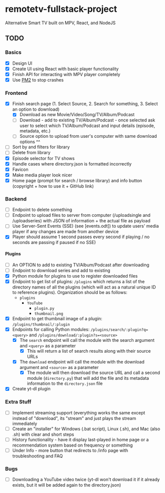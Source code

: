 # remotetv-fullstack-project
Alternative Smart TV built on MPV, React, and NodeJS

## TODO
### Basics
 - [X] Design UI
 - [X] Create UI using React with basic player functionality
 - [X] Finish API for interacting with MPV player completely
 - [X] Use [PM2](https://stackoverflow.com/questions/5999373/how-do-i-prevent-node-js-from-crashing-try-catch-doesnt-work) to stop crashes

### Frontend
 - [X] Finish search page (1. Select Source, 2. Search for something, 3. Select an option to download)
    - [X] Download as new Movie/Video/Song/TV/Album/Podcast
	- [ ] Download - add to existing TV/Album/Podcast - once selected ask user to select which TV/Album/Podcast and input details (episode, metadata, etc.)
	- [ ] Source option to upload from user's computer with same download options ^^
 - [ ] Sort by and filters for library
 - [ ] Delete from library
 - [X] Episode selector for TV shows
 - [X] Handle cases where directory.json is formatted incorrectly
 - [X] Favicon 
 - [X] Make media player look nicer
 - [X] Home page (prompt for search / browse library) and info button (copyright + how to use it + GitHub link)

### Backend
  - [ ] Endpoint to delete something
  - [ ] Endpoint to upload files to server from computer (/uploadsingle and /uploadseries) with JSON of information + the actual file as payload
  - [ ] Use Server-Sent Events (SSE) (see [events.odt]) to update users' media player if any changes are made from another device
  - [X] Player should assume 1 second passes every second if playing / no seconds are passing if paused if no SSE)

#### Plugins
 - [ ] An OPTION to add to existing TV/Album/Podcast after downloading
 - [ ] Endpoint to download series and add to existing 
 - [X] Python module for plugins to use to register downloaded files
 - [X] Endpoint to get list of plugins: `/plugins` which returns a list of the directory names of all the plugins (which will act as a natural unique ID to reference plugins). Organization should be as follows:
	 - `plugins`
		 + `YouTube`
			 * `plugin.py`
			 * `thumbnail.png`
 - [X] Endpoint to get thumbnail image of a plugin: `/plugins/thumbnail/:plugin`
 - [X] Endpoints for calling Python modules: `/plugins/search/:plugin?q=<query>` and `/plugins/download/:plugin?s=<source>`
	 - [X] The `search` endpoint will call the module with the search argument and `<query>` as a parameter
		 - [X] This will return a list of search results along with their source URLs
	 - [X] The `download` endpoint will call the module with the download argument and `<source>` as a parameter
		 - [X] The module will then download the source URL and call a second module (`directory.py`) that will add the file and its metadata information to the `directory.json` file
 - [X] Create yt-dl plugin
 
### Extra Stuff
 - [ ] Implement streaming support (everything works the same except instead of "download", its "stream" and just plays the stream immediately
- [ ] Create an "installer" for Windows (.bat script), Linux (.sh), and Mac (also .sh) with clear and short steps 
- [ ] History functionality - have it display last-played in home page or a recommendation system based on frequency or something
- [ ] Under Info - more button that redirects to /info page with troubleshooting and FAQ

### Bugs
 - [ ] Downloading a YouTube video twice (yt-dl won't download it if it already exists, but it will be added again to the directory.json)
